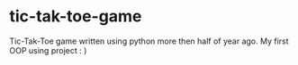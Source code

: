 # tic-tak-toe-game
Tic-Tak-Toe game written using python more then half of year ago. My first OOP using project : )
